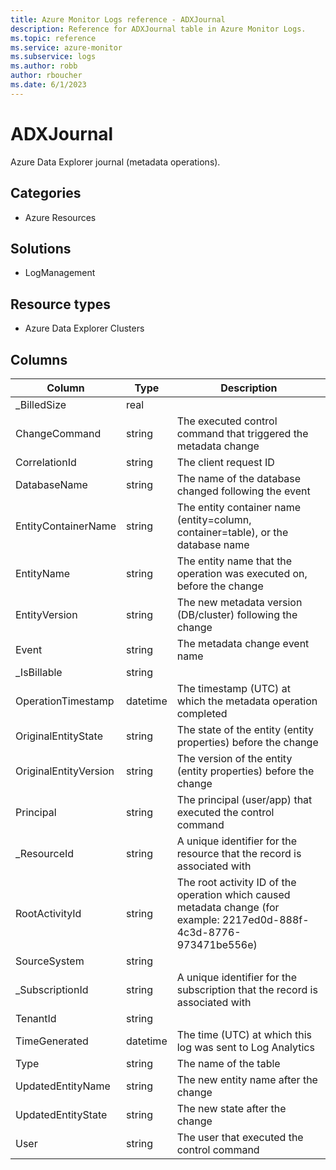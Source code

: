 ```yaml
---
title: Azure Monitor Logs reference - ADXJournal
description: Reference for ADXJournal table in Azure Monitor Logs.
ms.topic: reference
ms.service: azure-monitor
ms.subservice: logs
ms.author: robb
author: rboucher
ms.date: 6/1/2023
---
```


# ADXJournal

 Azure Data Explorer journal (metadata operations).

## Categories

- Azure Resources
## Solutions

- LogManagement
## Resource types

- Azure Data Explorer Clusters




## Columns

| Column | Type | Description |
| --- | --- | --- |
| _BilledSize | real |  |
| ChangeCommand | string | The executed control command that triggered the metadata change |
| CorrelationId | string | The client request ID |
| DatabaseName | string | The name of the database changed following the event |
| EntityContainerName | string | The entity container name (entity=column, container=table), or the database name |
| EntityName | string | The entity name that the operation was executed on, before the change |
| EntityVersion | string | The new metadata version (DB/cluster) following the change |
| Event | string | The metadata change event name |
| _IsBillable | string |  |
| OperationTimestamp | datetime | The timestamp (UTC) at which the metadata operation completed |
| OriginalEntityState | string | The state of the entity (entity properties) before the change |
| OriginalEntityVersion | string | The version of the entity (entity properties) before the change |
| Principal | string | The principal (user/app) that executed the control command |
| _ResourceId | string | A unique identifier for the resource that the record is associated with |
| RootActivityId | string | The root activity ID of the operation which caused metadata change (for example: 2217ed0d-888f-4c3d-8776-973471be556e) |
| SourceSystem | string |  |
| _SubscriptionId | string | A unique identifier for the subscription that the record is associated with |
| TenantId | string |  |
| TimeGenerated | datetime | The time (UTC) at which this log was sent to Log Analytics |
| Type | string | The name of the table |
| UpdatedEntityName | string | The new entity name after the change |
| UpdatedEntityState | string | The new state after the change |
| User | string | The user that executed the control command |
